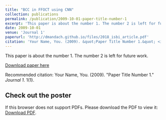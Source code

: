 ```yaml
---
title: "BCC in FFOCT using CNN"
collection: publications
permalink: /publication/2009-10-01-paper-title-number-1
excerpt: 'This paper is about the number 1. The number 2 is left for future work.'
date: 2009-10-01
venue: 'Journal 1'
paperurl: 'http://dmandach.github.io/files/2018_isbi_article.pdf'
citation: 'Your Name, You. (2009). &quot;Paper Title Number 1.&quot; <i>Journal 1</i>. 1(1).'
---
```

This paper is about the number 1. The number 2 is left for future work.

[Download paper here](http://dmandach.github.io/files/2018_isbi_article.pdf)

Recommended citation: Your Name, You. (2009). "Paper Title Number 1." <i>Journal 1</i>. 1(1).

## Check out the poster
                                         
<object data="/files/2018_isbi_poster.pdf" type="application/pdf" width="100%" height="100%">
        <p>If this browser does not support PDFs. Please download the PDF to view it: <a href="http://dmandach.github.io/files/2018_isbi_poster.pdf">Download PDF</a>.</p>
</object>

